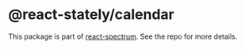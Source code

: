 # @react-stately/calendar

This package is part of [react-spectrum](https://gitlab.com/watheia/spectrum). See the repo for more details.
